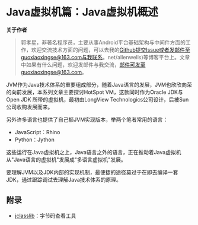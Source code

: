 # Java虚拟机篇：Java虚拟机概述

**关于作者**

>郭孝星，非著名程序员，主要从事Android平台基础架构与中间件方面的工作，欢迎交流技术方面的问题，可以去我的[Github](https://github.com/guoxiaoxing)提交Issue或者发邮件至guoxiaoxingse@163.com与我联系。net/allenwells)等博客平台上。文章中如果有什么问题，欢迎发邮件与我交流，邮件可发至guoxiaoxingse@163.com。

JVM作为Java技术体系的重要组成部分，随着Java语言的发展，JVM也欣欣向荣的向前发展，本系列文章主要探讨HotSpot VM，这款同时作为Oracle JDK与Open JDK
所带的虚拟机，最初由LongView Technologics公司设计，后被Sun公司收购发展而来。

另外许多语言也提供了自己额JVM实现版本，举两个笔者常用的语言：

- JavaScript：Rhino
- Python：Jython

这些运行在Java虚拟机之上，Java语言之外的语言，正在推动着Java虚拟机从"Java语言的虚拟机"发展成"多语言虚拟机"发展。

要理解JVM以及JDK内部的实现机制，最便捷的途径莫过于在即去编译一套JDK，通过跟踪调试去理解Java技术体系的原理。




## 附录

- [jclasslib](http://git.oschina.net/mirrors/jclasslib)：字节码查看工具